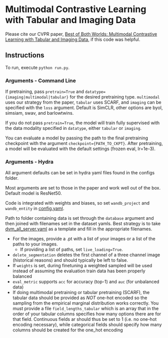 # Multimodal Contrastive Learning with Tabular and Imaging Data

Please cite our CVPR paper, [Best of Both Worlds: Multimodal Contrastive Learning with Tabular and Imaging Data](https://arxiv.org/abs/2303.14080), if this code was helpful.

## Instructions

To run, execute `python run.py`.

### Arguments - Command Line

If pretraining, pass `pretrain=True` and `datatype={imaging|multimodal|tabular}` for the desired pretraining type. `multimodal` uses our strategy from the paper, `tabular` uses SCARF, and `imaging` can be specified with the `loss` argument. Default is SimCLR, other options are byol, simsiam, swav, and barlowtwins.

If you do not pass `pretrain=True`, the model will train fully supervised with the data modality specified in `datatype`, either `tabular` or `imaging`.

You can evaluate a model by passing the path to the final pretraining checkpoint with the argument `checkpoint={PATH_TO_CKPT}`. After pretraining, a model will be evaluated with the default settings (frozen eval, lr=1e-3).

### Arguments - Hydra

All argument defaults can be set in hydra yaml files found in the configs folder.

Most arguments are set to those in the paper and work well out of the box. Default model is ResNet50.

Code is integrated with weights and biases, so set `wandb_project` and `wandb_entity` in [config.yaml](configs/config.yaml).

Path to folder containing data is set through the `database` argument and then joined with filenames set in the dataset yamls. Best strategy is to take [dvm_all_server.yaml](configs/dataset/dvm_all) as a template and fill in the appropriate filenames. 
- For the images, provide a .pt with a list of your images or a list of the paths to your images.
  - If providing a list of paths, set `live_loading=True`.
- `delete_segmentation` deletes the first channel of a three channel image (historical reasons) and should typically be left to false.
- If `weights` is set, during finetuning a weighted sampled will be used instead of assuming the evaluation train data has been properly balanced
- `eval_metric` supports `acc` for accuracy (top-1) and `auc` (for unbalanced data)
- If doing multimodal pretraining or tabular pretraining (SCARF), the tabular data should be provided as *NOT* one-hot encoded so the sampling from the empirical marginal distribution works correctly. You must provide a file `field_lengths_tabular` which is an array that in the order of your tabular columns specifies how many options there are for that field. Continuous fields ar should thus be set to 1 (i.e. no one-hot encoding necessary), while categorical fields should specify how many columns should be created for the one_hot encoding  

